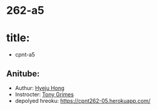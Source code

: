 # 262-a5


# title:

- cpnt-a5

## Anitube:

- Authur: <a href="https://github.com/Hyeju1996">Hyeju Hong</a>
- Instrocter: <a href="https://github.com/acidtone">Tony Grimes</a>
- depolyed hreoku: https://cpnt262-05.herokuapp.com/
